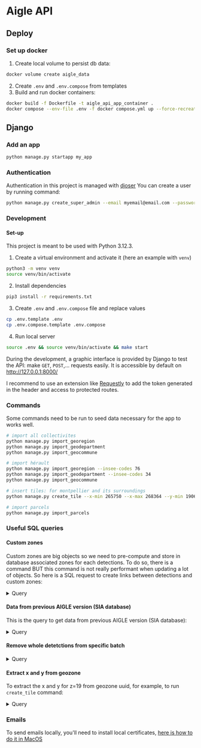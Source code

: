 # Aigle API

## Deploy

### Set up docker

1. Create local volume to persist db data:

```bash
docker volume create aigle_data
```

2. Create `.env` and `.env.compose` from templates
3. Build and run docker containers:

```bash
docker build -f Dockerfile -t aigle_api_app_container .
docker compose --env-file .env -f docker compose.yml up --force-recreate -d db app
```

## Django

### Add an app

```bash
python manage.py startapp my_app
```

### Authentication

Authentication in this project is managed with [djoser](https://djoser.readthedocs.io/en/latest/getting_started.html)
You can create a user by running command:

```bash
python manage.py create_super_admin --email myemail@email.com --password mypassword
```

### Development

#### Set-up

This project is meant to be used with Python 3.12.3.

1. Create a virtual environment and activate it (here an example with `venv`)

```bash
python3 -m venv venv
source venv/bin/activate
```

2. Install dependencies

```bash
pip3 install -r requirements.txt
```

3. Create `.env` and `.env.compose` file and replace values

```bash
cp .env.template .env
cp .env.compose.template .env.compose
```

4. Run local server

```bash
source .env && source venv/bin/activate && make start
```

During the development, a graphic interface is provided by Django to test the API: make `GET`, `POST`,... requests easily. It is accessible by default on http://127.0.0.1:8000/

I recommend to use an extension like [Requestly](https://chromewebstore.google.com/detail/requestly-intercept-modif/mdnleldcmiljblolnjhpnblkcekpdkpa) to add the token generated in the header and access to protected routes.

### Commands

Some commands need to be run to seed data necessary for the app to works well.

```bash
# import all collectivites
python manage.py import_georegion
python manage.py import_geodepartment
python manage.py import_geocommune

# import hérault
python manage.py import_georegion --insee-codes 76
python manage.py import_geodepartment --insee-codes 34
python manage.py import_geocommune

# insert tiles: for montpellier and its surroundings
python manage.py create_tile --x-min 265750 --x-max 268364 --y-min 190647 --y-max 192325

# import parcels
python manage.py import_parcels
```

### Useful SQL queries


#### Custom zones

Custom zones are big objects so we need to pre-compute and store in database associated zones for each detections. To do so, there is a command BUT this command is not really performant when updating a lot of objects. So here is a SQL request to create links between detections and custom zones:

<details>
  <summary>Query</summary>

```sql
insert
	into
	core_detectionobject_geo_custom_zones(
        detectionobject_id,
        geocustomzone_id
    )
select
	distinct
	dobj.id as detectionobject_id,
	{custom_zone_id} as geocustomzone_id
from
	core_detectionobject dobj
join core_detection detec on
	detec.detection_object_id = dobj.id
where
	ST_Intersects(
		detec.geometry,
		(
		select
			geozone.geometry
		from
			core_geozone geozone
		where
			id = {custom_zone_id}
		)
	)
on conflict do nothing;
```

</details>

#### Data from previous AIGLE version (SIA database)

This is the query to get data from previous AIGLE version (SIA database):

<details>
  <summary>Query</summary>

```sql
select
    rel.id,
    rel.polygon as "geometry",
    case
        when (rel.dessine_interface) then 1
        when score is null then 1
        else rel.score
    end as score,
    null as "address",
    ann_t.name_n as "object_type",
    case
        when (rel.dessine_interface) then 'INTERFACE_DRAWN'
        else 'ANALYSIS'
    end
    as "detection_source",
    case
        when rel.signale_terrain then 'CONTROLLED_FIELD'
        when rel.control_status_id = 1 then 'NOT_CONTROLLED'
        when rel.control_status_id = 2 then 'SIGNALED_COMMUNE'
        when rel.control_status_id = 3 then 'SIGNALED_COLLECTIVITY'
        when rel.control_status_id = 4 then 'CONTROLLED_FIELD'
        when rel.control_status_id = 5 then 'REHABILITATED'
        when rel.control_status_id = 6 then 'VERBALIZED'
    end
    as "detection_control_status",
    case
        when rel.validation = 0 then 'INVALIDATED'
        when rel.vrai_legitime
        and rel.vrai_positif
        and not rel.faux_positif then 'LEGITIMATE'
        when not rel.vrai_legitime
        and rel.vrai_positif
        and not rel.faux_positif then 'SUSPECT'
        when not rel.vrai_legitime
        and not rel.vrai_positif
        and rel.faux_positif then 'INVALIDATED'
        when not rel.vrai_legitime
        and not rel.vrai_positif
        and not rel.faux_positif then 'DETECTED_NOT_VERIFIED'
        else 'DETECTED_NOT_VERIFIED'
    end
    as "detection_validation_status",
    case
        when rel.prescrit_manuel then 'PRESCRIBED'
        else 'NOT_PRESCRIBED'
    end
    as "detection_prescription_status",
    rel.validation is not null as "user_reviewed",
    null as tile_x,
    null as tile_y,
    case 
        when tiles.dataset_id = 7 then 'sia_2012'
        when tiles.dataset_id = 4 then 'sia_2015'
        when tiles.dataset_id = 5 then 'sia_2018'
        when tiles.dataset_id = 8 then 'sia_2021'
    end as "batch_id"
from
    relevant_detections rel
join
    annotation_types ann_t on
    (
        case
        when rel.validation is null
            or rel.validation = 0 then rel.type_id
            else rel.validation
        end
    ) = ann_t.id
join
    tiles on
    tiles.id = rel.tile_id
where 
    tiles.dataset_id in (4, 5, 7, 8)
order by
    score desc
```

</details>

#### Remove whole detetctions from specific batch

<details>
	<summary>Query</summary>

```sql
delete from core_detection where batch_id = 'sia_2021';

delete
from
	core_detectiondata
where id in (
	select
		core_detectiondata.id
	from
		core_detectiondata
	left join core_detection on
		core_detectiondata.id = core_detection.detection_data_id
	where
		core_detection.detection_data_id is null
);

delete from core_detectionobject_geo_custom_zones where detectionobject_id in (
	select
		obj.id
	from
		core_detectionobject as obj
	left join core_detection as det on
		obj.id = det.detection_object_id
	where
		det.detection_object_id is null
);

delete
from
	core_detectionobject
where id in (
	select
		obj.id
	from
		core_detectionobject as obj
	left join core_detection as det on
		obj.id = det.detection_object_id
	where
		det.detection_object_id is null
);
```
</details>

#### Extract x and y from geozone

To extract the x and y for z=19 from geozone uuid, for example, to run `create_tile` command:

<details>
  <summary>Query</summary>

```sql
WITH bbox AS (
    SELECT 
        ST_XMin(ST_Envelope(geometry)) AS min_lon,
        ST_YMin(ST_Envelope(geometry)) AS min_lat,
        ST_XMax(ST_Envelope(geometry)) AS max_lon,
        ST_YMax(ST_Envelope(geometry)) AS max_lat
    FROM core_geozone WHERE uuid = {geozone_uuid}
)
SELECT
    FLOOR((min_lon + 180) / 360 * POW(2, 19)) AS min_x_tile,
    FLOOR((1 - LN(TAN(RADIANS(max_lat)) + 1 / COS(RADIANS(max_lat))) / PI()) / 2 * POW(2, 19)) AS min_y_tile,
    FLOOR((max_lon + 180) / 360 * POW(2, 19)) AS max_x_tile,
    FLOOR((1 - LN(TAN(RADIANS(min_lat)) + 1 / COS(RADIANS(min_lat))) / PI()) / 2 * POW(2, 19)) AS max_y_tile
FROM bbox;
```

</details>

### Emails

To send emails locally, you'll need to install local certificates, [here is how to do it in MacOS](https://korben.info/ssl-sslcertverificationerror-ssl-certificate_verify_failed-certificate-verify-failed-unable-to-get-local-issuer-certificate-_ssl-c1129.html)
